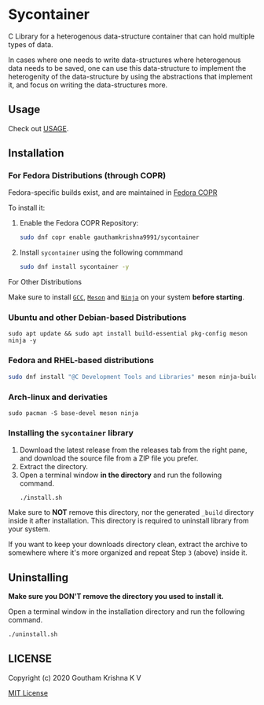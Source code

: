 # Sycontainer

C Library for a heterogenous data-structure container that can hold multiple types of data.

In cases where one needs to write data-structures where heterogenous data needs to be saved, one can use this data-structure to implement the heterogenity of the data-structure by using the abstractions that implement it, and focus on writing the data-structures more.

## Usage

Check out [USAGE](USAGE.md).

## Installation

### For Fedora Distributions (through COPR)

Fedora-specific builds exist, and are maintained in [Fedora COPR](https://copr.fedorainfracloud.org/coprs/gauthamkrishna9991/sycontainer/)

To install it:
1.  Enable the Fedora COPR Repository:

    ```bash
    sudo dnf copr enable gauthamkrishna9991/sycontainer

    ```

2.  Install `sycontainer` using the following commmand

    ```bash
    sudo dnf install sycontainer -y
    ```


For Other Distributions

Make sure to install [`GCC`](https://gcc.gnu.org/), [`Meson`](https://mesonbuild.com/) and [`Ninja`](https://ninja-build.org/) on your system **before starting**.

### Ubuntu and other Debian-based Distributions
```
sudo apt update && sudo apt install build-essential pkg-config meson ninja -y
```
### Fedora and RHEL-based distributions
```bash
sudo dnf install "@C Development Tools and Libraries" meson ninja-build -y
```
### Arch-linux and derivaties
```
sudo pacman -S base-devel meson ninja
```

### Installing the `sycontainer` library

1.  Download the latest release from the releases tab from the right pane, and download the source file from a ZIP file you prefer.
2.  Extract the directory.
3.  Open a terminal window **in the directory** and run the following command.
    ```
    ./install.sh
    ```
Make sure to **NOT** remove this directory, nor the generated `_build` directory inside it after installation. This directory is required to uninstall library from your system.

If you want to keep your downloads directory clean, extract the archive to somewhere where it's more organized and repeat Step `3` (above) inside it.

## Uninstalling

**Make sure you DON'T remove the directory you used to install it.**

Open a terminal window in the installation directory and run the following command.
```bash
./uninstall.sh
```

## LICENSE

Copyright (c) 2020 Goutham Krishna K V

[MIT License](LICENSE)